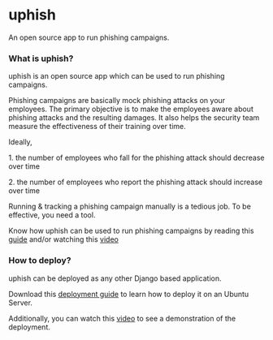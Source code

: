 <h1>uphish</h1>
<p>An open source app to run phishing campaigns.</p>

<h3>What is uphish?</h3>
<p>
  uphish is an open source app which can be used to run phishing campaigns.
</p>

<p>
  Phishing campaigns are basically mock phishing attacks on your employees. The primary objective is to make the employees aware about phishing attacks and the resulting damages. It also helps the security team measure the effectiveness of their training over time.
</p>

<p>
  Ideally,
</p>
<p>1. the number of employees who fall for the phishing attack should decrease over time</p>
<p>2. the number of employees who report the phishing attack should increase over time</p>

<p>Running & tracking a phishing campaign manually is a tedious job. To be effective, you need a tool.</p>

<p>
  Know how uphish can be used to run phishing campaigns by reading this <a href="https://www.linkedin.com/pulse/how-run-phishing-campaigns-using-uphish-jerin-jose">guide</a> and/or watching this <a href="https://www.youtube.com/watch?v=m4hL0ONFjK4">video</a>
</p>

<h3>How to deploy?</h3>
<p>
  uphish can be deployed as any other Django based application.

  Download this <a href="https://drive.google.com/file/d/1DgDFcuu9KFuOZll11IA6g7M2FB2z_Wph/view?usp=sharing">
    deployment guide</a> to learn how to deploy it on an Ubuntu Server.
</p>
<p>
  Additionally, you can watch this <a href="https://www.youtube.com/watch?v=8J8Kqkh1X9o">video</a> to see a demonstration of the deployment.
</p>
